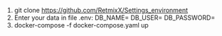 1) git clone https://github.com/RetmixX/Settings_environment
2) Enter your data in file .env:
  DB_NAME=
  DB_USER=
  DB_PASSWORD=
3) docker-compose -f docker-compose.yaml up  
